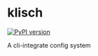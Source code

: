 # klisch

[![PyPI version](https://badge.fury.io/py/klisch.svg)](https://badge.fury.io/py/klisch)

A cli-integrate config system
